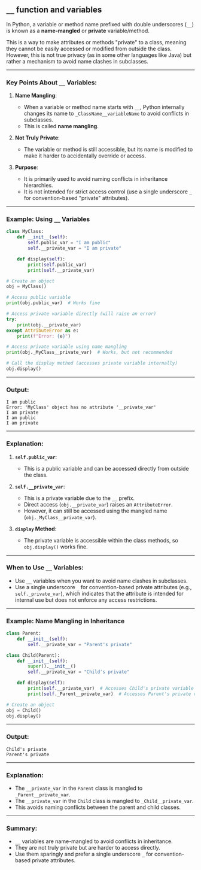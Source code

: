 ## `__` function and variables

In Python, a variable or method name prefixed with double underscores (`__`) is known as a **name-mangled** or **private** variable/method. 

This is a way to make attributes or methods "private" to a class, meaning they cannot be easily accessed or modified from outside the class. 
However, this is not true privacy (as in some other languages like Java) but rather a mechanism to avoid name clashes in subclasses.

---

### Key Points About `__` Variables:
1. **Name Mangling**:
   - When a variable or method name starts with `__`, Python internally changes its name to `_ClassName__variableName` to avoid conflicts in subclasses.
   - This is called **name mangling**.

2. **Not Truly Private**:
   - The variable or method is still accessible, but its name is modified to make it harder to accidentally override or access.

3. **Purpose**:
   - It is primarily used to avoid naming conflicts in inheritance hierarchies.
   - It is not intended for strict access control (use a single underscore `_` for convention-based "private" attributes).

---

### Example: Using `__` Variables
```python
class MyClass:
    def __init__(self):
        self.public_var = "I am public"
        self.__private_var = "I am private"

    def display(self):
        print(self.public_var)
        print(self.__private_var)

# Create an object
obj = MyClass()

# Access public variable
print(obj.public_var)  # Works fine

# Access private variable directly (will raise an error)
try:
    print(obj.__private_var)
except AttributeError as e:
    print(f"Error: {e}")

# Access private variable using name mangling
print(obj._MyClass__private_var)  # Works, but not recommended

# Call the display method (accesses private variable internally)
obj.display()
```

---

### Output:
```
I am public
Error: 'MyClass' object has no attribute '__private_var'
I am private
I am public
I am private
```

---

### Explanation:
1. **`self.public_var`**:
   - This is a public variable and can be accessed directly from outside the class.

2. **`self.__private_var`**:
   - This is a private variable due to the `__` prefix.
   - Direct access (`obj.__private_var`) raises an `AttributeError`.
   - However, it can still be accessed using the mangled name (`obj._MyClass__private_var`).

3. **`display` Method**:
   - The private variable is accessible within the class methods, so `obj.display()` works fine.

---

### When to Use `__` Variables:
- Use `__` variables when you want to avoid name clashes in subclasses.
- Use a single underscore `_` for convention-based private attributes (e.g., `self._private_var`), which indicates that the attribute is intended for internal use but does not enforce any access restrictions.

---

### Example: Name Mangling in Inheritance
```python
class Parent:
    def __init__(self):
        self.__private_var = "Parent's private"

class Child(Parent):
    def __init__(self):
        super().__init__()
        self.__private_var = "Child's private"

    def display(self):
        print(self.__private_var)  # Accesses Child's private variable
        print(self._Parent__private_var)  # Accesses Parent's private variable

# Create an object
obj = Child()
obj.display()
```

---

### Output:
```
Child's private
Parent's private
```

---

### Explanation:
- The `__private_var` in the `Parent` class is mangled to `_Parent__private_var`.
- The `__private_var` in the `Child` class is mangled to `_Child__private_var`.
- This avoids naming conflicts between the parent and child classes.

---

### Summary:
- `__` variables are name-mangled to avoid conflicts in inheritance.
- They are not truly private but are harder to access directly.
- Use them sparingly and prefer a single underscore `_` for convention-based private attributes.